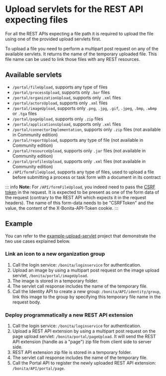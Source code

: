 # Upload servlets for the REST API expecting files 

For all the REST APIs expecting a file path it is required to upload the file using one of the provided upload servlets first.  

To upload a file you need to perform a multipart post request on any of the available servlets.
It returns the name of the temporary uploaded file.
This file name can be used to link those files with any REST resources.

## Available servlets

* `/portal/fileUpload`, supports any type of files
* `/portal/processUpload`, supports only `.bar` files
* `/portal/organizationUpload`, supports only `.xml` files
* `/portal/actorsUpload`, supports only `.xml` files
* `/portal/imageUpload`, supports only `.png`, `.jpg`, `.gif`, `.jpeg`, `.bmp`, `.wbmp` or `.tga` files
* `/portal/pageUpload`, supports only `.zip` files
* `/portal/applicationsUpload`, supports only `.xml` files
* `/portal/connectorImplementation`, supports only `.zip` files (not available in Community edition)
* `/portal/reportUpload`, supports any type of file (not available in Community edition)
* `/portal/resourceUpload`, supports only `.jar` files (not available in Community edition)
* `/portal/profilesUpload`, supports only `.xml` files (not available in Community edition)
* `/API/formFileUpload`, supports any type of files, used to upload a file before submitting a process or task form with a document in its contract

::: info
**Note:** For `/API/formFileUpload`, you indeed need to pass the [CSRF token](csrf-security.md) in the request. It is expected to be present as one of the form data of the request (contrary to the REST API which expects it in the request headers). The name of this form-data needs to be "CSRFToken" and the value, the content of the X-Bonita-API-Token cookie.
:::

## Example

You can refer to the [example-upload-servlet](https://github.com/Bonitasoft-Community/example-upload-sevlet) project that demonstrate the two use cases explained below.


### Link an icon to a new organization group

1. Call the login service: `/bonita/loginservice` for authentication.
1. Upload an image by using a multipart post request on the image upload servlet, `/bonita/portal/imageUpload`.
1. The image is stored in a temporary folder.
1. The servlet call response includes the name of the temporary file.
1. Call the Identity API to create a new group: `/bonita/API/identity/group`, link this image to the group by specifying this temporary file name in the request body.

### Deploy programmatically a new REST API extension

1. Call the login service: `/bonita/loginservice` for authentication.
1. Upload a REST API extension by using a multipart post request on the page upload servlet: `/bonita/portal/pageUpload`. It will send the REST API extension (handle as a "page") zip file from client side to server side.
1. REST API extension zip file is stored in a temporary folder.
1. The servlet call response includes the name of the temporary file.
1. Call the Portal API to register the newly uploaded REST API extension: `/bonita/API/portal/page`.
